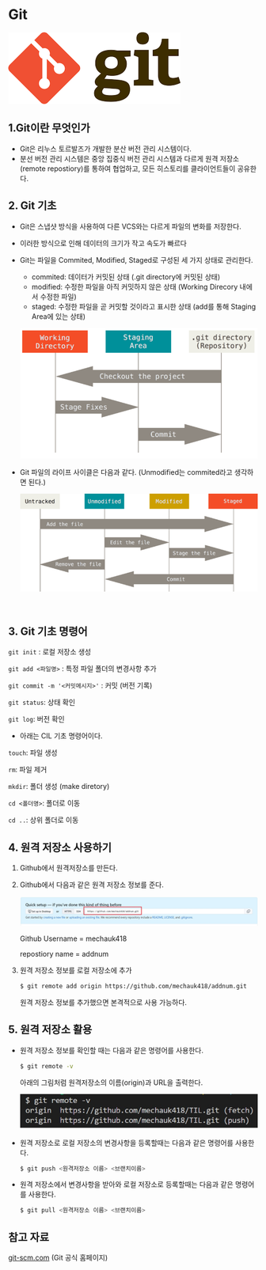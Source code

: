 # Git



![git](img/git.png)





## 1.Git이란 무엇인가



- Git은 리누스 토르발즈가 개발한 분산 버전 관리 시스템이다.
- 분선 버전 관리 시스템은 중앙 집중식 버전 관리 시스템과 다르게 원격 저장소(remote repostiory)를 통하여 협업하고, 모든 히스토리를 클라이언트들이 공유한다.



## 2. Git 기초



- Git은 스냅샷 방식을 사용하여 다른 VCS와는 다르게 파일의 변화를 저장한다.

- 이러한 방식으로 인해 데이터의 크기가 작고 속도가 빠르다

- Git는 파일을 Commited, Modified, Staged로 구성된 세 가지 상태로 관리한다.
  - commited: 데이터가 커밋된 상태 (.git directory에 커밋된 상태)
  - modified:  수정한 파일을 아직 커밋하지 않은 상태 (Working Direcory 내에서 수정한 파일)
  - staged: 수정한 파일을 곧 커밋할 것이라고 표시한 상태 (add를 통해 Staging Area에 있는 상태)
  
  ![areas](img/areas.png)



- Git 파일의 라이프 사이클은 다음과 같다. (Unmodified는 commited라고 생각하면 된다.)

  

  ![life](img/life.png)

  

​	

## 3. Git 기초 명령어



`git init` : 로컬 저장소 생성

`git add <파일명>` : 특정 파일 폴더의 변경사항 추가

`git commit -m '<커밋메시지>'` : 커밋 (버전 기록)

`git status`: 상태 확인

`git log`: 버전 확인



* 아래는 CIL 기초 명령어이다.

  

`touch`: 파일 생성

`rm`: 파일 제거

`mkdir`: 폴더 생성 (make diretory)

`cd <폴더명>`: 폴더로 이동

`cd ..`: 상위 폴더로 이동



##  4. 원격 저장소 사용하기

1. Github에서 원격저장소를 만든다.

2. Github에서 다음과 같은 원격 저장소 정보를 준다.

   ![저장소주소](img/저장소주소.jpg)

   Github Username = mechauk418

   repostiory name = addnum

3. 원격 저장소 정보를 로컬 저장소에 추가

   ```bash
   $ git remote add origin https://github.com/mechauk418/addnum.git
   ```

   원격 저장소 정보를 추가했으면 본격적으로 사용 가능하다.



## 5. 원격 저장소 활용



- 원격 저장소 정보를 확인할 때는 다음과 같은 명령어를 사용한다.

  ```bash
  $ git remote -v
  ```

  아래의 그림처럼 원격저장소의 이름(origin)과 URL을 출력한다.

  

  ![remotev](img/remotev.jpg)

  

- 원격 저장소로 로컬 저장소의 변경사항을 등록할때는 다음과 같은 명령어를 사용한다.

  ```bash
  $ git push <원격저장소 이름> <브랜치이름>
  ```

  

- 원격 저장소에서 변경사항을 받아와 로컬 저장소로 등록할때는 다음과 같은 명령어를 사용한다.

  ```bash
  $ git pull <원격저장소 이름> <브랜치이름>
  ```

  

## 참고 자료



[git-scm.com](https://git-scm.com/book/ko/v2/%EC%8B%9C%EC%9E%91%ED%95%98%EA%B8%B0-Git-%EA%B8%B0%EC%B4%88) (Git 공식 홈페이지)

